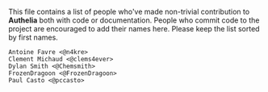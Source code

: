 This file contains a list of people who've made non-trivial contribution to 
**Authelia** both with code or documentation. People who commit code to the 
project are encouraged to add their names here. Please keep the list sorted by 
first names.

    Antoine Favre <@n4kre>
    Clement Michaud <@clems4ever>
    Dylan Smith <@Chemsmith>
    FrozenDragoon <@FrozenDragoon>
    Paul Casto <@pccasto>
